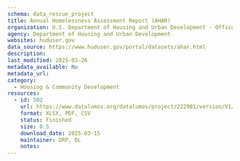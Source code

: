 ```yaml
---
schema: data_rescue_project 
title: Annual Homelessness Assessment Report (AHAR)
organization: U.S. Department of Housing and Urban Development - Office of Policy Development and Research
agency: Department of Housing and Urban Development
websites: huduser.gov
data_source: https://www.huduser.gov/portal/datasets/ahar.html
description: 
last_modified: 2025-03-26
metadata_available: No
metadata_url: 
category:
  - Housing & Community Development 
resources:
  - id: 502
    url: https://www.datalumos.org/datalumos/project/222981/version/V1/view
    format: XLSX, PDF, CSV
    status: Finished
    size: 0.5
    download_date: 2025-03-15
    maintainer: DRP, DL
    notes: 
---
```

